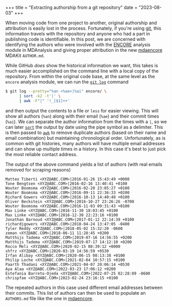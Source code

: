 +++
title = "Extracting authorship from a git repository"
date = "2023-08-03"
+++

When moving code from one project to another, original authorship and attribution is easily lost in the process.
Fortunately, if you're using [git][git], this information travels with the repository and anyone who had a part in publishing code is identifiable.
In this post, we are concerned with identifying the authors who were involved with the [ENCORE][encore] analysis module in MDAnalysis and giving proper attribution in the new [mdaencore][mdaencore] MDAKit `AUTHOR.md`.

While GitHub *does* show the historical information we want, this takes is much easier accomplished on the command line with a local copy of the repository.
From within the original code base, at the same level as the `encore` analysis module, we can run the [`git log`](https://git-scm.com/docs/git-log) command
```bash
$ git log --pretty="%an <%ae>|%ai" encore/ \
      | sort -k2 -t'|' \
      | awk -F"|" '!_[$1]++'
```
and then output the contents to a file or `less` for easier viewing.
This will show all authors (`%an`) along with their email (`%ae`) and their commit times (`%ai`).
We can separate the author information from the times with a `|`, so we can later [`sort`](https://man7.org/linux/man-pages/man1/sort.1.html) the output by date using the pipe symbol as a delimiter.
This is then passed to [`awk`](https://tldp.org/LDP/abs/html/awk.html) to remove duplicate authors (based on their name and email combination) but maintaining chronological order.
Unfortunately, as is common with git histories, many authors will have multiple email addresses and can show up multiple times in a history.
In this case it's best to just pick the most reliable contact address.

The output of the above command yields a list of authors (with real emails removed for scraping reasons)

```
Matteo Tiberti <XYZ@ABC.COM>|2016-01-26 15:43:49 +0000
Tone Bengtsen <XYZ@ABC.COM>|2016-02-16 13:40:41 +0100
Wouter Boomsma <XYZ@ABC.COM>|2016-02-20 23:05:27 +0100
Wouter Boomsma <XYZ@ABC.COM>|2016-09-11 22:36:33 +0200
Richard Gowers <XYZ@ABC.COM>|2016-10-13 14:40:48 +0100
Oliver Beckstein <XYZ@ABC.COM>|2016-10-27 23:26:26 -0700
Wouter Boomsma <XYZ@ABC.COM>|2016-11-03 09:31:43 +0100
Max Linke <XYZ@ABC.COM>|2016-11-30 18:03:45 +0100
Max Linke <XYZ@ABC.COM>|2016-12-30 22:23:16 +0100
Jonathan Barnoud <XYZ@ABC.COM>|2017-01-12 22:14:39 +0100
richardjgowers <XYZ@ABC.COM>|2018-04-24 13:47:05 -0400
Tyler Reddy <XYZ@ABC.COM>|2018-05-02 15:32:20 -0600
zeman <XYZ@ABC.COM>|2018-06-11 11:28:45 +0200
Matthijs Tadema <XYZ@ABC.COM>|2019-07-16 14:56:55 +0200
Matthijs Tadema <XYZ@ABC.COM>|2019-07-17 14:12:10 +0200
Rocco Meli <XYZ@ABC.COM>|2020-02-15 08:39:12 +0000
shfrz <XYZ@ABC.COM>|2020-03-19 14:56:59 +0530
Irfan Alibay <XYZ@ABC.COM>|2020-06-15 08:13:38 +0100
Philip Loche <XYZ@ABC.COM>|2021-02-04 10:57:15 +0100
Paarth Thadani <XYZ@ABC.COM>|2021-04-07 20:06:14 +0530
Aya Alaa <XYZ@ABC.COM>|2022-03-23 17:06:12 +0200
Estefania Barreto-Ojeda <XYZ@ABC.COM>|2022-07-25 02:28:09 -0600
chrispfae <XYZ@ABC.COM>|2023-02-24 23:16:15 +0100
```

The repeated authors in this case used different email addresses between their commits.
This list of authors can then be used to populate an `AUTHORS.md` file like the one in [mdaencore][mdaencoreauthors].

[git]: https://git-scm.com/
[ENCORE]: https://docs.mdanalysis.org/2.5.0/documentation_pages/analysis/encore.html
[mdaencore]: https://github.com/MDAnalysis/mdaencore
[mdaencoreauthors]: https://github.com/MDAnalysis/mdaencore/blob/main/AUTHORS.md